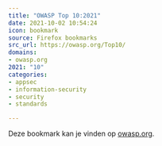 ```yaml
---
title: "OWASP Top 10:2021"
date: 2021-10-02 10:54:24
icon: bookmark
source: Firefox bookmarks
src_url: https://owasp.org/Top10/
domains:
- owasp.org
2021: "10"
categories:
- appsec
- information-security
- security
- standards

---
```

Deze bookmark kan je vinden op [owasp.org](https://owasp.org/Top10/).
